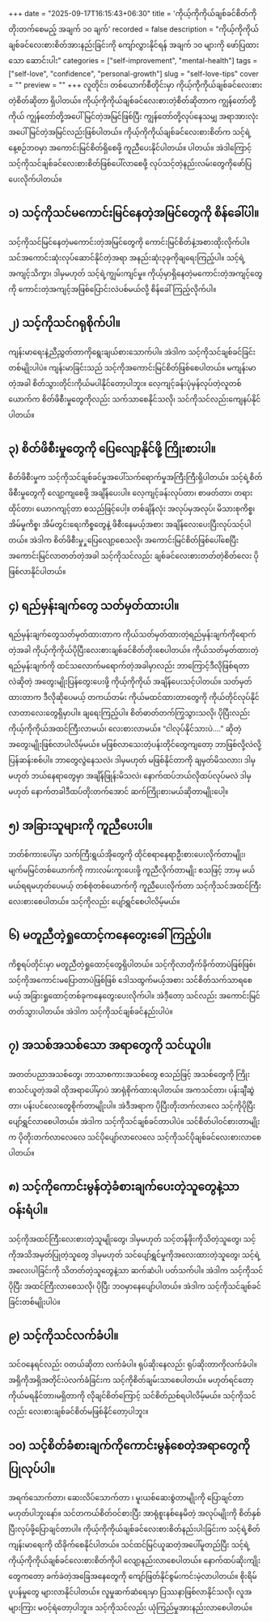 +++
date = "2025-09-17T16:15:43+06:30"
title = 'ကိုယ့်ကိုကိုယ်ချစ်ခင်စိတ်ကို တိုးတက်စေမည့် အချက် ၁၀ ချက်'
recorded = false
description = "ကိုယ့်ကိုကိုယ်ချစ်ခင်လေးစားစိတ်အားနည်းခြင်းကို ကျော်လွှားနိုင်ရန် အချက် ၁၀ များကို ဖော်ပြထားသော ဆောင်းပါး"
categories = ["self-improvement", "mental-health"]
tags = ["self-love", "confidence", "personal-growth"]
slug = "self-love-tips"
cover = ""
preview = ""
+++
လူတိုင်း၊ တစ်ယောက်စီတိုင်းမှာ ကိုယ့်ကိုကိုယ်ချစ်ခင်လေးစားတဲ့စိတ်ဆိုတာ ရှိပါတယ်။ ကိုယ့်ကိုကိုယ်ချစ်ခင်လေးစားတဲ့စိတ်ဆိုတာက ကျွန်တော်တို့ကိုယ် ကျွန်တော်တို့အပေါ်မြင်တဲ့အမြင်ဖြစ်ပြီး ကျွန်တော်တို့လုပ်နေသမျှ အရာအားလုံးအပေါ်မြင်တဲ့အမြင်လည်းဖြစ်ပါတယ်။ ကိုယ့်ကိုကိုယ်ချစ်ခင်လေးစားစိတ်က သင့်ရဲ့နေ့စဉ်ဘဝမှာ အကောင်းမြင်စိတ်ရှိစေဖို့ ကူညီပေးနိုင်ပါတယ်။ ပါတယ်။ အဲဒါကြောင့် သင့်ကိုသင်ချစ်ခင်လေးစားစိတ်ဖြစ်ပေါ်လာစေဖို့ လုပ်သင့်တဲ့နည်းလမ်းတွေကိုဖော်ပြပေးလိုက်ပါတယ်။

## ၁) သင့်ကိုသင်မကောင်းမြင်နေတဲ့အမြင်တွေကို စိန်ခေါ်ပါ။
သင့်ကိုသင်မြင်နေတဲ့မကောင်းတဲ့အမြင်တွေကို ကောင်းမြင်စိတ်နဲ့အစားထိုးလိုက်ပါ။ သင်အကောင်းဆုံးလုပ်ဆောင်နိုင်တဲ့အရာ အနည်းဆုံး၃ခုကိုချရေးကြည့်ပါ။ သင့်ရဲ့အကျင့်သိက္ခာ၊ ဒါမှမဟုတ် သင့်ရဲ့ကျွမ်းကျင်မှု။ ကိုယ့်မှာရှိနေတဲ့မကောင်းတဲ့အကျင့်တွေကို ကောင်းတဲ့အကျင့်အဖြစ်ပြောင်းလဲပစ်မယ်လို့ စိန်ခေါ်ကြည့်လိုက်ပါ။

## ၂) သင့်ကိုသင်ဂရုစိုက်ပါ။
ကျန်းမာရေးနဲ့ညီညွှတ်တာကိုရွေးချယ်စားသောက်ပါ။ အဲဒါက သင့်ကိုသင်ချစ်ခင်ခြင်းတစ်မျိုးပါပဲ။ ကျန်းမာခြင်းသည် သင့်ကိုအကောင်းမြင်စိတ်ဖြစ်စေပါတယ်။ မကျန်းမာတဲ့အခါ စိတ်သွားတိုင်းကိုယ်မပါနိုင်တော့ပါဘူး။ လေ့ကျင့်ခန်းပုံမှန်လုပ်တဲ့လူတစ်ယောက်က စိတ်ဖိစီးမှုတွေကိုလည်း သက်သာစေနိုင်သလို၊ သင်ကိုသင်လည်းကျေနပ်နိုင်ပါတယ်။

## ၃) စိတ်ဖိစီးမှုတွေကို ပြေလျော့နိုင်ဖို့ ကြိုးစားပါ။
စိတ်ဖိစီးမှုက သင့်ကိုသင်ချစ်ခင်မှုအပေါ်သက်ရောက်မှုအကြီးကြီးရှိပါတယ်။ သင့်ရဲ့စိတ်ဖိစီးမှုတွေကို လျော့ကျစေဖို့ အချိန်ပေးပါ။ လေ့ကျင့်ခန်းလုပ်တာ၊ စာဖတ်တာ၊ တရားထိုင်တာ၊ ယောဂကျင့်တာ စသည်ဖြင့်ပေါ့။ တစ်ချိန်လုံး အလုပ်မှအလုပ်၊ မိသားစုကိစ္စ၊ အိမ်မှုကိစ္စ၊ အိမ်တွင်းရေးကိစ္စတွေနဲ့ ဖိစီးနေမယ့်အစား အချိန်လေးပေးပြီးလုပ်သင့်ပါတယ်။ အဲဒါက စိတ်ဖိစီးမှုှုပြေလျော့စေသလို၊ အကောင်းမြင်စိတ်ဖြစ်ပေါ်စေပြီး အကောင်းမြင်လာတတ်တဲ့အခါ သင့်ကိုသင်လည်း ချစ်ခင်လေးစားတတ်တဲ့စိတ်လေး ပိုဖြစ်လာနိုင်ပါတယ်။

## ၄) ရည်မှန်းချက်တွေ သတ်မှတ်ထားပါ။
ရည်မှန်းချက်တွေသတ်မှတ်ထားတာက ကိုယ်သတ်မှတ်ထားတဲ့ရည်မှန်းချက်ကိုရောက်တဲ့အခါ ကိုယ့်ကိုကိုယ်ပိုပြီးလေးစားချစ်ခင်စိတ်တိုးစေပါတယ်။ ကိုယ်သတ်မှတ်ထားတဲ့ရည်မှန်းချက်ကို ထင်သလောက်မရောက်တဲ့အခါမှာလည်း ဘာကြောင့်ဒီလိုဖြစ်ရတာလဲဆိုတဲ့ အတွေးမျိုးပြန်တွေးပေးဖို့ ကိုယ့်ကိုကိုယ် အချိန်ပေးသင့်ပါတယ်။ သတ်မှတ်ထားတာက ဒီလိုဆိုပေမယ့် တကယ်တမ်း ကိုယ်မထင်ထားတာတွေကို ကိုယ်တိုင်လုပ်နိုင်လာတာလေးတွေရှိမှာပါ။ ချရေးကြည့်ပါ။ စိတ်ဓာတ်တက်ကြွသွားသလို၊ ပိုပြီးလည်း ကိုယ့်ကိုကိုယ်အထင်ကြီးလာမယ်၊ လေးစားလာမယ်။ “ငါလုပ်နိုင်သားပဲ….” ဆိုတဲ့အတွေးမျိုးဖြစ်လာပါလိမ့်မယ်။ မဖြစ်လာသေးတဲ့ပန်းတိုင်တွေကျတော့ ဘာဖြစ်လို့လဲလို့ ပြန်ဆန်းစစ်ပါ။ ဘာတွေလွဲနေသလဲ၊ ဒါမှမဟုတ် မဖြစ်နိုင်တာကို ချမှတ်မိသလား၊ ဒါမှမဟုတ် ဘယ်နေရာတွေမှာ အချိန်ဖြုန်းမိသလဲ၊ နောက်ထပ်ဘယ်လိုထပ်လုပ်မလဲ ဒါမှမဟုတ် နောက်တခါဒီထပ်တိုးတက်အောင် ဆက်ကြိုးစားမယ်ဆိုတာမျိုးပေါ့။

## ၅) အခြားသူများကို ကူညီပေးပါ။
ဘတ်စ်ကားပေါ်မှာ သက်ကြီးရွယ်အိုတွေကို ထိုင်စရာနေရာဦးစားပေးလိုက်တာမျိုး၊ မျက်မမြင်တစ်ယောက်ကို ကားလမ်းကူးပေးဖို့ ကူညီလိုက်တာမျိုး စသဖြင့် ဘာမှ မယ်မယ်ရရမဟုတ်ပေမယ့် တစ်စုံတစ်ယောက်ကို ကူညီပေးလိုက်တာ သင့်ကိုသင်အထင်ကြီးလေးစားစေပါတယ်။ သင့်ကိုလည်း ပျော်ရွှင်စေပါလိမ့်မယ်။

## ၆) မတူညီတဲ့ရှုထောင့်ကနေတွေးခေါ်ကြည့်ပါ။
ကိစ္စရပ်တိုင်းမှာ မတူညီတဲ့ရှုထောင့်တွေရှိပါတယ်။ သင့်ကိုလာတိုက်ခိုက်တာပဲဖြစ်ဖြစ်၊ သင့်ကိုအကောင်းမပြောတာပဲဖြစ်ဖြစ် ဒေါသထွက်မယ့်အစား သင်စိတ်သက်သာရစေမယ့် အခြားရှုထောင့်တစ်ခုကနေတွေးပေးလိုက်ပါ။ အဲဒီ့တော့ သင်လည်း အကောင်းမြင်တတ်သွားပါတယ်။ အဲဒါက သင့်ကိုသင်ချစ်ခင်နည်းပါပဲ။

## ၇) အသစ်အသစ်သော အရာတွေကို သင်ယူပါ။
အတတ်ပညာအသစ်တွေ၊ ဘာသာစကားအသစ်တွေ စသည်ဖြင့် အသစ်တွေကို ကြိုးစာသင်ယူတဲ့အခါ ထိုအရာပေါ်မှာပဲ အာရုံစိုက်ထားရပါတယ်။ အကသင်တာ၊ ပန်းချီဆွဲတာ၊ ပန်းပင်လေးတွေစိုက်တာမျိုးပါ။ အဲဒီအရာက ပိုပြီးတိုးတက်လာလေ သင့်ကိုပိုပြီးပျော်ရွှင်လာစေပါတယ်။ အဲဒါက သင့်ကိုသင်ချစ်ခင်တာပါပဲ။ သင်စိတ်ပါဝင်စားတာမျိုးက ပိုတိုးတက်လာလေလေ သင်ပိုပျော်လာလေလေ သင့်ကိုသင်ပိုချစ်ခင်လေးစားလာစေပါတယ်။

## ၈) သင့်ကိုကောင်းမွန်တဲ့ခံစားချက်ပေးတဲ့သူတွေနဲ့သာဝန်းရံပါ။
သင့်ကိုအထင်ကြီးလေးစားတဲ့သူမျိုးတွေ၊ ဒါမှမဟုတ် သင့်တန်ဖိုးကိုသိတဲ့သူတွေ၊ သင့်ကိုအသိအမှတ်ပြုတဲ့သူတွေ ဒါမှမဟုတ် သင်ပျော်ရွှင်မှုကိုအလေးထားတဲ့သူတွေ၊ သင့်ရဲ့အလေးပါခြင်းကို သိတတ်တဲ့သူတွေနဲ့သာ ဆက်ဆံပါ၊ ပတ်သက်ပါ။ အဲဒါက သင့်ကိုသင်ပိုပြီး အထင်ကြီးလာစေသလို၊ ပိုပြီး ဘဝမှာနေပျော်ပါတယ်။ အဲဒါက သင့်ကိုသင်ချစ်ခင်ခြင်းတစ်မျိုးပါပဲ။

## ၉) သင့်ကိုသင်လက်ခံပါ။
သင်ဝနေရင်လည်း ဝတယ်ဆိုတာ လက်ခံပါ။ ရုပ်ဆိုးနေလည်း ရုပ်ဆိုးတာကိုလက်ခံပါ။ အရှိကိုအရှိအတိုင်းပဲလက်ခံခြင်းက သင့်ကိုစိတ်ချမ်းသာစေပါတယ်။ မဟုတ်ရင်တော့ ကိုယ်မရနိုင်တာ၊မရှိတာကို လိုချင်စိတ်ကြောင့် သင်စိတ်ညစ်ရပါလိမ့်မယ်။ သင့်ကိုသင်လည်း လေးစားချစ်ခင်စိတ်မဖြစ်နိုင်တော့ပါဘူး။

## ၁၀) သင့်စိတ်ခံစားချက်ကိုကောင်းမွန်စေတဲ့အရာတွေကို ပြုလုပ်ပါ။
အရက်သောက်တာ၊ ဆေးလိပ်သောက်တာ ၊ မူးယစ်ဆေးစွဲတာမျိုးကို ပြောချင်တာမဟုတ်ပါဘူးနော်။ သင်တကယ်စိတ်ဝင်စားပြီး အာရုံစူးနစ်နေမိတဲ့ အလုပ်မျိုးကို စိတ်နှစ်ပြီးလုပ်ဖို့ပြောချင်တာပါ။
ကိုယ့်ကိုကိုယ်ချစ်ခင်လေးစားစိတ်နည်းပါးခြင်းက သင့်ရဲ့စိတ်ကျန်းမာရေးကို ထိခိုက်စေနိုင်ပါတယ်။ သင်ထင်မြင်ယူဆတဲ့အပေါ်မူတည်ပြီး သင့်ရဲ့ကိုယ့်ကိုကိုယ်ချစ်ခင်လေးစားစိတ်ကိုပါ လျော့နည်းလာစေပါတယ်။ နောက်ထပ်ဆိုးကျိုးတွေကတော့ ခက်ခဲတဲ့အခြေအနေတွေကို ကျော်ဖြတ်နိုင်စွမ်းကင်းမဲ့လာပါတယ်။ စိုးရိမ်ပူပန်မှုတွေ များလာနိုင်ပါတယ်။ လူမှုဆက်ဆံရေးမှာ ပြဿနာဖြစ်လာနိုင်သလို၊ လူအများကြား မဝင့်ရဲတော့ပါဘူး။ သင့်ကိုသင်လည်း ယုံကြည်မှုအားနည်းလာစေပါတယ်။ 